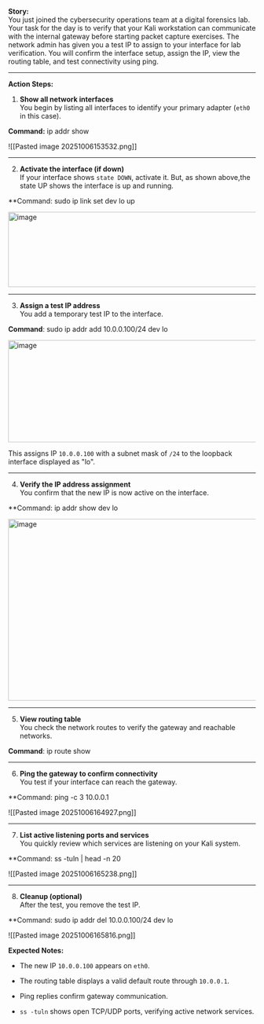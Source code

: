 **Story:**  
You just joined the cybersecurity operations team at a digital forensics lab. Your task for the day is to verify that your Kali workstation can communicate with the internal gateway before starting packet capture exercises. The network admin has given you a test IP to assign to your interface for lab verification. You will confirm the interface setup, assign the IP, view the routing table, and test connectivity using ping.

---

**Action Steps:**

1. **Show all network interfaces**  
 You begin by listing all interfaces to identify your primary adapter (`eth0` in this case).

**Command:** ip addr show

![[Pasted image 20251006153532.png]]

---

2.  **Activate the interface (if down)**  
If your interface shows `state DOWN`, activate it. But, as shown above,the  state UP shows the interface is up and running.

**Command: sudo ip link set dev lo up

<img width="951" height="153" alt="image" src="https://github.com/user-attachments/assets/0321cbf0-e13f-43f8-91e5-dac2af7b7a27" />


---

3. **Assign a test IP address**  
You add a temporary test IP to the interface.

**Command**: sudo ip addr add 10.0.0.100/24 dev lo

<img width="1098" height="208" alt="image" src="https://github.com/user-attachments/assets/eff2e966-1206-4619-b1ca-a1e41fe9ec8a" />


This assigns IP `10.0.0.100` with a subnet mask of `/24` to the loopback interface displayed as "lo".

---

4. **Verify the IP address assignment**  
You confirm that the new IP is now active on the interface.

**Command: ip addr show dev lo

<img width="1350" height="370" alt="image" src="https://github.com/user-attachments/assets/1e2e6a72-da2d-4d10-bb1f-fbceac406bde" />


---

5. **View routing table**  
You check the network routes to verify the gateway and reachable networks.

**Command**: ip route show



---

6. **Ping the gateway to confirm connectivity**  
You test if your interface can reach the gateway.

**Command: ping -c 3 10.0.0.1

![[Pasted image 20251006164927.png]]

---

7. **List active listening ports and services**  
 You quickly review which services are listening on your Kali system.

**Command: ss -tuln | head -n 20

![[Pasted image 20251006165238.png]]

---

8. **Cleanup (optional)**  
After the test, you remove the test IP.

**Command:  sudo ip addr del 10.0.0.100/24 dev  lo

![[Pasted image 20251006165816.png]]


**Expected Notes:**

- The new IP `10.0.0.100` appears on `eth0`.
    
- The routing table displays a valid default route through `10.0.0.1`.
    
- Ping replies confirm gateway communication.
    
- `ss -tuln` shows open TCP/UDP ports, verifying active network services.

